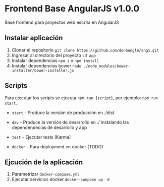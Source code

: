 # Frontend Base AngularJS v1.0.0

Base frontend para proyectos web escrita en AngularJS

## Instalar aplicación

1. Clonar el repositorio `git clone https://github.com/donbungle/ang1.git`
2. Ingresar al directorio del proyecto `cd app`
3. Instalar dependencias `npm i` o `npm install`
4. Instalar dependencias bower `node ./node_modules/bower-installer/bower-installer.js`

## Scripts

Para ejecutar los scripts se ejecuta `npm run [script]`, por ejemplo: `npm run start`.

* `start` - Produce la versión de producción en ./dist

* `dev` - Produce la versión de desarrollo en ./ instalando las dependendecias de desarrollo y app

* `test` - Ejecutar tests (Karma)

* `docker` - Para deployment en docker (TODO)

## Ejcución de la aplicación

1. Parametrizar `docker-compose.yml`
1. Ejecutar servicios docker `docker-compose up -d`